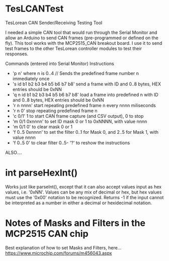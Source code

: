 # TesLCANTest
TesLorean CAN Sender/Receiving Testing Tool

I needed a simple CAN tool that would run through the Serial Monitor and allow an Arduino to send CAN frames (pre-programmed or defined on the fly).  This tool works with the MCP2515_CAN breakout board.  I use it to send test frames to the other TesLorean controller modules to test their responses.

Commands (entered into Serial Monitor)
 Instructions
 - 'p n' where n is 0..4  // Sends the predefined frame number n immediately once
 - 's id b1 b2 b3 b4 b5 b6 b7 b8' send a frame with ID and 0..8 bytes, HEX entries should be 0xNN
 - 'q n id b1 b2 b3 b4 b5 b6 b7 b8' load a frame into predefined n with ID and 0..8 bytes, HEX entries should be 0xNN
 - 'r n nnnn' start repeating predefined frame n every nnnn miliseconds
 - 'r n 0' stop repeating predefined frame n
 - 'c 0/1' 1 to start CAN frame capture (and CSV output), 0 to stop
 - 'm 0/1 0xnnnn'  to set ID mask 0 or 1 to 0xNNNN, with value nnnn
 - 'm 0/1 0' to clear mask 0 or 1
 - 'f 0..5 0xnnnn' to set the filter 0..1 for Mask 0, and 2..5 for Mask 1, with value nnnn
 - 'f 0..5 0' to clear filter 0..5- '?' to reshow the instructions
 
ALSO....

int parseHexInt()
=================
Works just like parseInt(), except that it can also accept values input as hex values, i.e. '0xNN'.  Values can be any mix of decimal or hex, but hex values must use the '0x00' notation to be recognized.  Returns -1 if the input cannot be interpreted as a number in either a decimal or hexidecimal notation.

Notes of Masks and Filters in the MCP2515 CAN chip
==================================================
Best explanation of how to set Masks and Filters, here... https://www.microchip.com/forums/m456043.aspx
